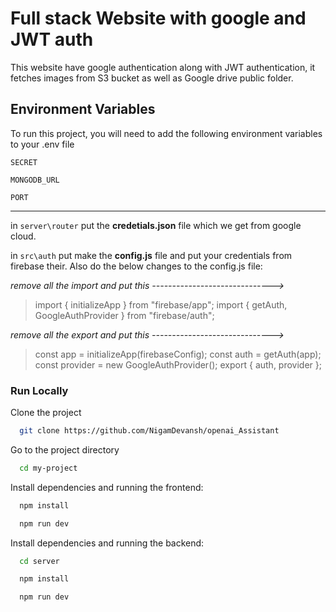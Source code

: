 
# Full stack Website with google and JWT auth
 
 This website have google authentication along with JWT authentication, it fetches images from S3 bucket as well as Google drive public folder.
 

## Environment Variables

To run this project, you will need to add the following environment variables to your .env file

`SECRET`

`MONGODB_URL`

`PORT`

--------------------------------------

in `server\router` put the **credetials.json** file which we get from google cloud.

in `src\auth` put make the **config.js** file and put your credentials from firebase their. 
Also do the below changes to the config.js file:

*remove all the import and put this ------------------------------>*
> import { initializeApp } from "firebase/app";
> import { getAuth, GoogleAuthProvider } from "firebase/auth";

*remove all the export and put this ------------------------------>*

> const app = initializeApp(firebaseConfig);
> const auth = getAuth(app);
> const provider = new GoogleAuthProvider();
> export { auth, provider };

### Run Locally

Clone the project

```bash
  git clone https://github.com/NigamDevansh/openai_Assistant
```

Go to the project directory

```bash
  cd my-project
```

Install dependencies and running the frontend:

```bash
  npm install
```

```bash
  npm run dev
```
Install dependencies and running the backend:
```bash
  cd server
```
```bash
  npm install
```

```bash
  npm run dev
```


